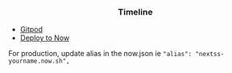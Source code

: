 <h3 align="center">Timeline</h3>


- <a href="https://gitpod.io/#https://github.com/brunoreis/em-tempo">Gitpod</a>
- <a href="https://deploy.now.sh/?repo=https://github.com/brunoreis/em-tempo">Deploy to Now</a>


For production, update alias in the now.json ie `"alias": "nextss-yourname.now.sh",`
